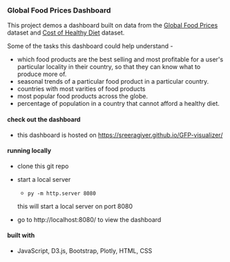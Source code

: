 ### Global Food Prices Dashboard

This project demos a dashboard built on data from the [Global Food Prices](https://www.kaggle.com/lasaljaywardena/global-food-prices-starter/data) dataset and [Cost of Healthy Diet](https://ourworldindata.org/food-prices ) dataset.

Some of the tasks this dashboard could help understand -

- which food products are the best selling and most profitable for a user's particular locality in their country, so that they can know what to produce more of. 
- seasonal trends of a particular food product in a particular country.
- countries with most varities of food products 
- most popular food products across the globe.
- percentage of population in a country that cannot afford a healthy diet.


#### check out the dashboard

- this dashboard is hosted on https://sreeragiyer.github.io/GFP-visualizer/

#### running locally

- clone this git repo
- start a local server  
    -  `py -m http.server 8080`  

    this  will start a local server on port 8080

- go to http://localhost:8080/ to view the dashboard

#### built with 

- JavaScript, D3.js,  Bootstrap, Plotly, HTML, CSS
